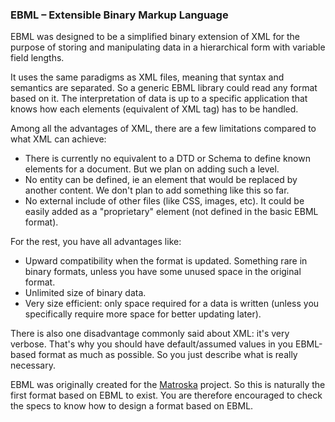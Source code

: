 ### EBML – Extensible Binary Markup Language

EBML was designed to be a simplified binary extension of XML for the purpose of storing and manipulating data in a hierarchical form with variable field lengths.

It uses the same paradigms as XML files, meaning that syntax and semantics are separated. So a generic EBML library could read any format based on it. The interpretation of data is up to a specific application that knows how each elements (equivalent of XML tag) has to be handled.

Among all the advantages of XML, there are a few limitations compared to what XML can achieve:

- There is currently no equivalent to a DTD or Schema to define known elements for a document. But we plan on adding such a level.
- No entity can be defined, ie an element that would be replaced by another content. We don't plan to add something like this so far.
- No external include of other files (like CSS, images, etc). It could be easily added as a "proprietary" element (not defined in the basic EBML format).

For the rest, you have all advantages like:

- Upward compatibility when the format is updated. Something rare in binary formats, unless you have some unused space in the original format.
- Unlimited size of binary data.
- Very size efficient: only space required for a data is written (unless you specifically require more space for better updating later).

There is also one disadvantage commonly said about XML: it's very verbose. That's why you should have default/assumed values in you EBML-based format as much as possible. So you just describe what is really necessary.

EBML was originally created for the [Matroska](http://www.matroska.org) project. So this is naturally the first format based on EBML to exist. You are therefore encouraged to check the specs to know how to design a format based on EBML.
